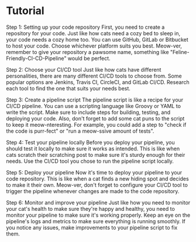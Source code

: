 # Tutorial

Step 1: Setting up your code repository
First, you need to create a repository for your code. Just like how cats need a cozy bed to sleep in, your code needs a cozy home too. You can use GitHub, GitLab or Bitbucket to host your code. Choose whichever platform suits you best. Meow-ver, remember to give your repository a pawsome name, something like "Feline-Friendly-CI-CD-Pipeline" would be perfect.

Step 2: Choose your CI/CD tool
Just like how cats have different personalities, there are many different CI/CD tools to choose from. Some popular options are Jenkins, Travis CI, CircleCI, and GitLab CI/CD. Research each tool to find the one that suits your needs best.

Step 3: Create a pipeline script
The pipeline script is like a recipe for your CI/CD pipeline. You can use a scripting language like Groovy or YAML to write the script. Make sure to include steps for building, testing, and deploying your code. Also, don't forget to add some cat puns to the script to keep it meow-nteresting. For example, you could add a step to "check if the code is purr-fect" or "run a meow-ssive amount of tests".

Step 4: Test your pipeline locally
Before you deploy your pipeline, you should test it locally to make sure it works as intended. This is like when cats scratch their scratching post to make sure it's sturdy enough for their needs. Use the CI/CD tool you chose to run the pipeline script locally.

Step 5: Deploy your pipeline
Now it's time to deploy your pipeline to your code repository. This is like when a cat finds a new hiding spot and decides to make it their own. Meow-ver, don't forget to configure your CI/CD tool to trigger the pipeline whenever changes are made to the code repository.

Step 6: Monitor and improve your pipeline
Just like how you need to monitor your cat's health to make sure they're happy and healthy, you need to monitor your pipeline to make sure it's working properly. Keep an eye on the pipeline's logs and metrics to make sure everything is running smoothly. If you notice any issues, make improvements to your pipeline script to fix them.
